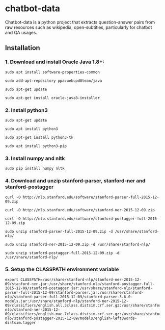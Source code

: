 # chatbot-data
Chatbot-data is a python project that extracts question-answer pairs from raw resources such as wikipedia, open-subtitles, particularly for chatbot and QA usages.

## Installation

### 1. Download and install Oracle Java 1.8+:

    sudo apt install software-properties-common

    sudo add-apt-repository ppa:webupd8team/java 

    sudo apt-get update

    sudo apt-get install oracle-java8-installer

### 2. Install python3

    sudo apt-get update

    sudo apt install python3

    sudo apt-get install python3-tk

    sudo apt install python3-pip

### 3. Install numpy and nltk

    sudo pip install numpy nltk

### 4. Download and unzip stanford-parser, stanford-ner and stanford-postagger

    curl -O http://nlp.stanford.edu/software/stanford-parser-full-2015-12-09.zip
  
    curl -O http://nlp.stanford.edu/software/stanford-ner-2015-12-09.zip
  
    curl -O http://nlp.stanford.edu/software/stanford-postagger-full-2015-12-09.zip

    sudo unzip stanford-parser-full-2015-12-09.zip -d /usr/share/stanford-nlp/
  
    sudo unzip stanford-ner-2015-12-09.zip -d /usr/share/stanford-nlp/
  
    sudo unzip stanford-postagger-full-2015-12-09.zip -d /usr/share/stanford-nlp/
  
### 5. Setup the CLASSPATH environment variable
  
    export CLASSPATH=/usr/share/stanford-nlp/stanford-ner-2015-12-09/stanford-ner.jar:/usr/share/stanford-nlp/stanford-postagger-full-2015-12-09/stanford-postagger.jar:/usr/share/stanford-nlp/stanford-parser-full-2015-12-09/stanford-parser.jar:/usr/share/stanford-nlp/stanford-parser-full-2015-12-09/stanford-parser-3.6.0-models.jar:/usr/share/stanford-nlp/stanford-ner-2015-12-09/classifiers/english.all.3class.distsim.crf.ser.gz:/usr/share/stanford-nlp/stanford-ner-2015-12-09/classifiers/english.muc.7class.distsim.crf.ser.gz:/usr/share/stanford-nlp/stanford-postagger-2015-12-09/models/english-left3words-distsim.tagger
